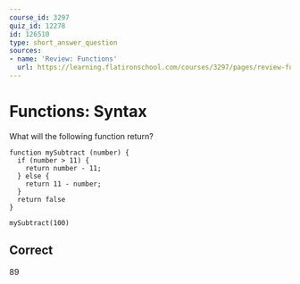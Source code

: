 ```yaml
---
course_id: 3297
quiz_id: 12278
id: 126510
type: short_answer_question
sources:
- name: 'Review: Functions'
  url: https://learning.flatironschool.com/courses/3297/pages/review-functions?module_item_id=143563
---
```


# Functions: Syntax

What will the following function return?

```
function mySubtract (number) {
  if (number > 11) {
    return number - 11;
  } else {
    return 11 - number;
  }
  return false
}

mySubtract(100)
```

## Correct

89
